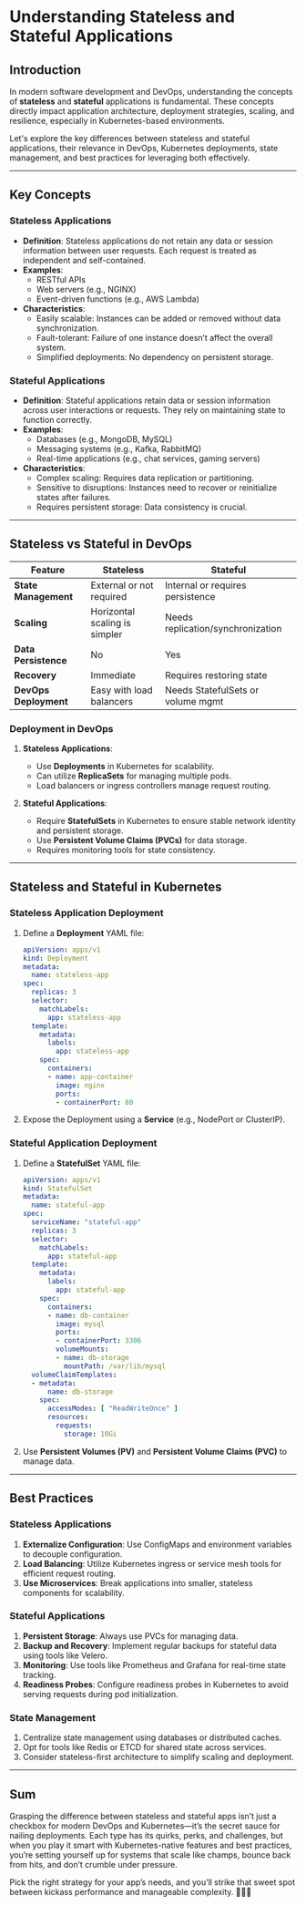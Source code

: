 # Understanding Stateless and Stateful Applications

## Introduction
In modern software development and DevOps, understanding the concepts of **stateless** and **stateful** applications is fundamental. These concepts directly impact application architecture, deployment strategies, scaling, and resilience, especially in Kubernetes-based environments.

Let's explore the key differences between stateless and stateful applications, their relevance in DevOps, Kubernetes deployments, state management, and best practices for leveraging both effectively.

---

## Key Concepts

### Stateless Applications
- **Definition**: Stateless applications do not retain any data or session information between user requests. Each request is treated as independent and self-contained.
- **Examples**:
  - RESTful APIs
  - Web servers (e.g., NGINX)
  - Event-driven functions (e.g., AWS Lambda)
- **Characteristics**:
  - Easily scalable: Instances can be added or removed without data synchronization.
  - Fault-tolerant: Failure of one instance doesn’t affect the overall system.
  - Simplified deployments: No dependency on persistent storage.

### Stateful Applications
- **Definition**: Stateful applications retain data or session information across user interactions or requests. They rely on maintaining state to function correctly.
- **Examples**:
  - Databases (e.g., MongoDB, MySQL)
  - Messaging systems (e.g., Kafka, RabbitMQ)
  - Real-time applications (e.g., chat services, gaming servers)
- **Characteristics**:
  - Complex scaling: Requires data replication or partitioning.
  - Sensitive to disruptions: Instances need to recover or reinitialize states after failures.
  - Requires persistent storage: Data consistency is crucial.

---

## Stateless vs Stateful in DevOps

| Feature                | Stateless                       | Stateful                         |
|------------------------|----------------------------------|-----------------------------------|
| **State Management**   | External or not required        | Internal or requires persistence |
| **Scaling**            | Horizontal scaling is simpler   | Needs replication/synchronization|
| **Data Persistence**   | No                             | Yes                              |
| **Recovery**           | Immediate                      | Requires restoring state         |
| **DevOps Deployment**  | Easy with load balancers        | Needs StatefulSets or volume mgmt|

### Deployment in DevOps
1. **Stateless Applications**:
   - Use **Deployments** in Kubernetes for scalability.
   - Can utilize **ReplicaSets** for managing multiple pods.
   - Load balancers or ingress controllers manage request routing.

2. **Stateful Applications**:
   - Require **StatefulSets** in Kubernetes to ensure stable network identity and persistent storage.
   - Use **Persistent Volume Claims (PVCs)** for data storage.
   - Requires monitoring tools for state consistency.

---

## Stateless and Stateful in Kubernetes

### Stateless Application Deployment
1. Define a **Deployment** YAML file:
   ```yaml
   apiVersion: apps/v1
   kind: Deployment
   metadata:
     name: stateless-app
   spec:
     replicas: 3
     selector:
       matchLabels:
         app: stateless-app
     template:
       metadata:
         labels:
           app: stateless-app
       spec:
         containers:
         - name: app-container
           image: nginx
           ports:
           - containerPort: 80
   ```
2. Expose the Deployment using a **Service** (e.g., NodePort or ClusterIP).

### Stateful Application Deployment
1. Define a **StatefulSet** YAML file:
   ```yaml
   apiVersion: apps/v1
   kind: StatefulSet
   metadata:
     name: stateful-app
   spec:
     serviceName: "stateful-app"
     replicas: 3
     selector:
       matchLabels:
         app: stateful-app
     template:
       metadata:
         labels:
           app: stateful-app
       spec:
         containers:
         - name: db-container
           image: mysql
           ports:
           - containerPort: 3306
           volumeMounts:
           - name: db-storage
             mountPath: /var/lib/mysql
     volumeClaimTemplates:
     - metadata:
         name: db-storage
       spec:
         accessModes: [ "ReadWriteOnce" ]
         resources:
           requests:
             storage: 10Gi
   ```
2. Use **Persistent Volumes (PV)** and **Persistent Volume Claims (PVC)** to manage data.

---

## Best Practices

### Stateless Applications
1. **Externalize Configuration**:
   Use ConfigMaps and environment variables to decouple configuration.
2. **Load Balancing**:
   Utilize Kubernetes ingress or service mesh tools for efficient request routing.
3. **Use Microservices**:
   Break applications into smaller, stateless components for scalability.

### Stateful Applications
1. **Persistent Storage**:
   Always use PVCs for managing data.
2. **Backup and Recovery**:
   Implement regular backups for stateful data using tools like Velero.
3. **Monitoring**:
   Use tools like Prometheus and Grafana for real-time state tracking.
4. **Readiness Probes**:
   Configure readiness probes in Kubernetes to avoid serving requests during pod initialization.

### State Management
1. Centralize state management using databases or distributed caches.
2. Opt for tools like Redis or ETCD for shared state across services.
3. Consider stateless-first architecture to simplify scaling and deployment.

---

## Sum
Grasping the difference between stateless and stateful apps isn’t just a checkbox for modern DevOps and Kubernetes—it’s the secret sauce for nailing deployments. Each type has its quirks, perks, and challenges, but when you play it smart with Kubernetes-native features and best practices, you’re setting yourself up for systems that scale like champs, bounce back from hits, and don’t crumble under pressure.

Pick the right strategy for your app’s needs, and you’ll strike that sweet spot between kickass performance and manageable complexity. 🚀🚀🚀
